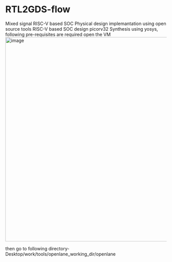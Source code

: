 # RTL2GDS-flow
Mixed signal RISC-V based SOC Physical design implemantation using open source tools
RISC-V based SOC design picorv32 Synthesis using yosys, following pre-requisites are required 
open the VM 
<img width="640" alt="image" src="https://github.com/ashawari11/RTL2GDS-flow/assets/113604711/5cb1b378-7f8a-46ef-bbb8-b236132d4b56">

then go to following directory-
Desktop/work/tools/openlane_working_dir/openlane
